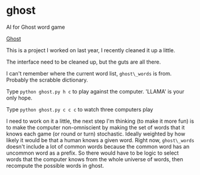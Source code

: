 ghost
=====

AI for Ghost word game

[Ghost](http://en.wikipedia.org/wiki/Ghost_%28game%29)

This is a project I worked on last year, I recently cleaned it up a little.

The interface need to be cleaned up, but the guts are all there.

I can't remember where the current word list, `ghost\_words` is from. Probably the scrabble dictionary.

Type `python ghost.py h c` to play against the computer. 'LLAMA' is your only hope.

Type `python ghost.py c c c` to watch three computers play

I need to work on it a little, the next step I'm thinking (to make it more fun)
is to make the computer non-omniscient by making the set of words that it knows
each game (or round or turn) stochastic. Ideally weighted by how likely it would be
that a human knows a given word. Right now, `ghost\_words` doesn't include a lot of common words because the common word
has an uncommon word as a prefix. So there would have to be logic to select words that the
computer knows from the whole universe of words, then recompute the possible words in ghost.


